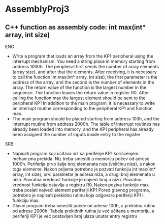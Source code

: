 # AssemblyProj3
C++ function as assembly code: int max(int* array, int size)  
------------------------------------------------------------
ENG
- Write a program that loads an array from the KP1 peripheral using the interrupt mechanism. You need a string
place in memory starting from address 1000h. The peripheral first sends the number of array elements (array size),
and after that the elements. After receiving, it is necessary to call the function int max(int* array, int
size), the first parameter is the address of the array, and the second is the number of elements in the array. The return value of the function is
the largest number in the sequence. The function leaves the return value in register R0. After calling the function max
the largest element should be sent to the peripheral KP1
In addition to the main program, it is necessary to write an interrupt routine corresponding to the peripheral KP1 and
function max.
- The main program should be placed starting from address 100h, and the interrupt routine from address 2000h.
The table of interrupt routines has already been loaded into memory, and the KP1 peripheral has already been assigned the number of inputs inside
entry to the register

SRB
- Napisati program koji učitava niz sa periferije KP1 korišćenjem mehanizma prekida. Niz treba
smestiti u memoriju počev od adrese 1000h. Periferija prvo šalje broj elemenata niza (veličinu niza),
a nakon toga elemente. Nakon prijema potrebno je pozvati funkciju int max(int* array, int
size), prvi parametar je adresa niza, a drugi broj elemenata u nizu. Povratna vrednost funkcije je
najveći broj u nizu. Povratnu vrednost funkcija ostavlja u registru R0. Nakon poziva funkcije max
treba poslati najveći element periferiji KP1
Pored glavnog programa, potrebno je napisati prekidnu rutinu koja odgovara periferiji KP1 i
funkciju max.
- Glavni program treba smestiti počev od adrese 100h, a prekidnu rutinu od adrese 2000h.
Tabela prekidnih rutina je već učitana u memoriju, a periferiji KP1 je već postavljen broj ulaza unutar
entry registru
